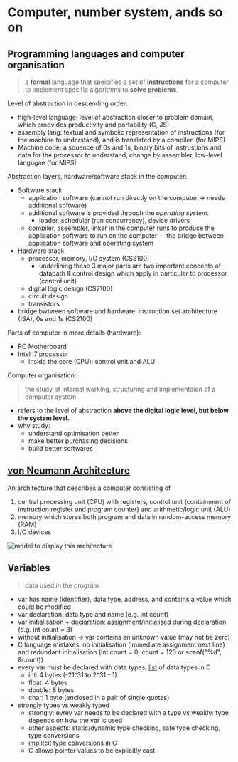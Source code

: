 # Computer, number system, ands so on

## Programming languages and computer organisation
> a __formal__ language that speicifies a set of __instructions__ for a computer to implement specific algorithms to __solve problems__.

Level of abstraction in descending order: 
- high-level language: level of abstraction closer to problem domain, which prodvides productivity and portability (C, JS)
- assembly lang: textual and symbolic representation of instructions (for the machine to understand), and is translated by a compiler. (for MIPS)
- Machine code: a squence of 0s and 1s, binary bits of instrustions and data for the processor to understand, change by assembler, low-level langugae (for MIPS)

Abstraction layers, hardware/software stack in the computer:
- Software stack
  - application software (cannot run directly on the computer -> needs additional software)
  - additional software is provided through the *operating system.*
    - loader, scheduler (run concurrency), device drivers
  - compiler, aseembler, linker in the computer runs to produce the application software to run on the computer -- the bridge between application software and operating system
- Hardware stack 
  - processor, memory, I/O system (CS2100)
    - underlining these 3 major parts are two important concepts of datapath & control design which apply in particular to processor (control unit)
  - digital logic design (CS2100)
  - circuit design 
  - transistors
- bridge bwtween software and hardware: instruction set architecture (ISA), 0s and 1s (CS2100)

Parts of computer in more details (hardware):
- PC Motherboard
- Intel i7 processor
  - inside the core (CPU): control unit and ALU
 
Computer organisation:
> the study of internal working, structuring and implementaion of a computer system
- refers to the level of abstraction **above the digital logic level, but below the system level.**
- why study:
  - understand optimisation better
  - make better purchasing decisions
  - build better softwares

## [von Neumann Architecture](https://en.wikipedia.org/wiki/Von_Neumann_architecture)

An architecture that describes a computer consisting of 
1. central processing unit (CPU) with registers, control unit (containment of instruction register and program counter) and arithmetic/logic unit (ALU)
2. memory which stores both program and data in random-access memory (RAM)
3. I/O devices

![model to display this architecture](https://upload.wikimedia.org/wikipedia/commons/thumb/e/e5/Von_Neumann_Architecture.svg/600px-Von_Neumann_Architecture.svg.png)

## Variables

> data used in the program

- var has name (identifier), data type, address, and contains a value which could be modified
- var declaration: data type and name (e.g. int count)
- var initialisation + declaration: assignment/initialised during declaration (e.g. int count = 3)
- without initialisation -> var contains an unknown value (may not be zero)
- C language mistakes: no initialisation (immediate assignment next line) and redundant initialisation (int count = 0; count = 123 or scanf("%d", &count))
- every var must be declared with data types; [list](https://www.geeksforgeeks.org/data-types-in-c/) of data types in C
  - int: 4 bytes (-21^31 to 2^31 - 1)
  - float: 4 bytes 
  - double: 8 bytes
  - char: 1 byte (enclosed in a pair of single quotes)
- strongly types vs weakly typed
  - strongly: evrey var needs to be declared with a type vs weakly: type depends on how the var is used
  - other aspects: static/dynamic type checking, safe type checking, type conversions
  - implitcit type conversions [in C](https://www.geeksforgeeks.org/implicit-type-conversion-in-c-with-examples/)
  - C allows pointer values to be explicitly cast

